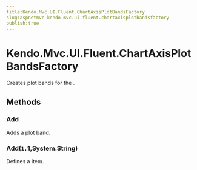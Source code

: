 ```yaml
---
title:Kendo.Mvc.UI.Fluent.ChartAxisPlotBandsFactory
slug:aspnetmvc-kendo.mvc.ui.fluent.chartaxisplotbandsfactory
publish:true
---
```


# Kendo.Mvc.UI.Fluent.ChartAxisPlotBandsFactory

Creates plot bands for the .

## Methods

### Add
Adds a plot band.

### Add(`1,`1,System.String)
Defines a item.